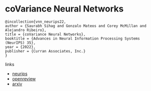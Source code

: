 # coVariance Neural Networks

```
@incollection{vnn_neurips22,
author = {Saurabh Sihag and Gonzalo Mateos and Corey McMillan and Alejandro Ribeiro},
title = {coVariance Neural Networks},
booktitle = {Advances in Neural Information Processing Systems (NeurIPS) 35},
year = {2022},
publisher = {Curran Associates, Inc.}
}
```

links
- [neurips](https://nips.cc/Conferences/2022/Schedule?showEvent=54895)
- [openreview](https://openreview.net/forum?id=noyKGZYvHH)
- [arxiv](https://arxiv.org/abs/2205.15856)
